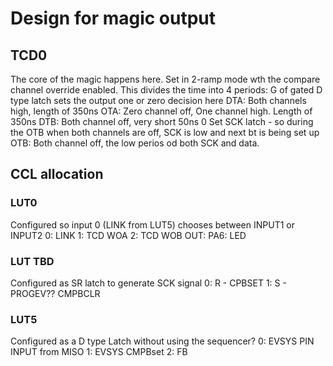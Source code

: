 # Design for magic output

## TCD0
  The core of the magic happens here.
  Set in 2-ramp mode wth the compare channel override enabled.
  This divides the time into 4 periods:
    G of gated D type latch sets the output one or zero decision here
  DTA: Both channels high, length of 350ns
  OTA: Zero channel off, One channel high. Length of 350ns
  DTB: Both channel off, very short 50ns
0    Set SCK latch  - so during the OTB when both channels are off, SCK is low and next bt is being set up
  OTB: Both channel off, the low perios od both SCK and data.


## CCL allocation
### LUT0
  Configured so input 0 (LINK from LUT5) chooses between INPUT1 or INPUT2
  0: LINK
  1: TCD WOA
  2: TCD WOB
  OUT: PA6: LED

### LUT TBD
  Configured as SR latch to generate SCK signal
  0: R - CPBSET
  1: S - PROGEV?? CMPBCLR


### LUT5
  Configured as a D type Latch without using the sequencer?
  0: EVSYS PIN INPUT from MISO
  1: EVSYS CMPBset
  2: FB
